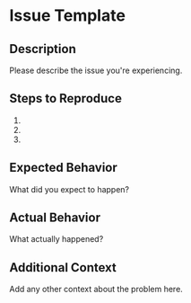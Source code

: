 # Issue Template

## Description
Please describe the issue you're experiencing.

## Steps to Reproduce
1. 
2. 
3. 

## Expected Behavior
What did you expect to happen?

## Actual Behavior
What actually happened?

## Additional Context
Add any other context about the problem here.
